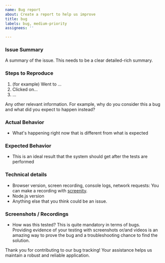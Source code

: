 ```yaml
---
name: Bug report
about: Create a report to help us improve
title: bug
labels: bug, medium-priority
assignees: ''

---
```


### Issue Summary

A summary of the issue. This needs to be a clear detailed-rich summary.

### Steps to Reproduce

1. (for example) Went to ...
2. Clicked on...
3. ...

Any other relevant information. For example, why do you consider this a bug and what did you expect to happen instead?

### Actual Behavior

- What's happening right now that is different from what is expected

### Expected Behavior

- This is an ideal result that the system should get after the tests are performed

### Technical details

- Browser version, screen recording, console logs, network requests: You can make a recording with [screenity](https://screenity.io/en/).
- Node.js version
- Anything else that you think could be an issue.

### Screenshots / Recordings

- How was this tested? This is quite mandatory in terms of bugs. Providing evidence of your testing with screenshots or/and videos is an amazing way to prove the bug and a troubleshooting chance to find the solution.

Thank you for contributing to our bug tracking! Your assistance helps us maintain a robust and reliable application.
